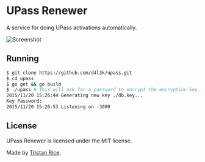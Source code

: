 # UPass Renewer
A service for doing UPass activations automatically.

![Screenshot](https://i.imgur.com/QzUc4lO.png)

## Running

```bash
$ git clone https://github.com/d4l3k/upass.git
$ cd upass
$ go get && go build
$ ./upass # This will ask for a password to encrypt the encryption key.
2015/11/20 15:26:44 Generating new key ./db.key...
Key Password:
2015/11/20 15:26:53 Listening on :3000
```

## License
UPass Renewer is licensed under the MIT license.

Made by [Tristan Rice](https://fn.lc).
